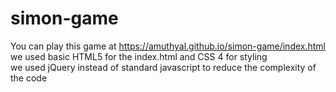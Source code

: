 # simon-game
You can play this game at https://amuthyal.github.io/simon-game/index.html <br>
we used basic HTML5 for the index.html and CSS 4 for styling <br>
we used jQuery instead of standard javascript to reduce the complexity of the code <br>
